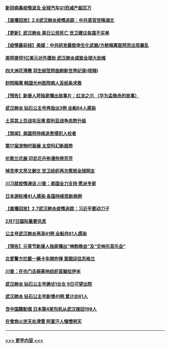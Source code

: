 #### [新冠病毒疫情波及 全球汽车Q1恐减产超百万](../pages/prog202/a102772695.md?t=02090233) 
#### [【直播回放】2.8武汉肺炎疫情追踪：中共高官空降湖北](../pages/prog202/a102772618.md?t=02090233) 
#### [【更新】武汉肺炎 美日公民死亡 世卫建议各国不买单](../pages/prog202/a102770740.md?t=02090233) 
#### [【疫情最前线】美媒：中共研发最致命生化武器/方舱隔离医院恐出现暴乱](../pages/prog202/a102772439.md?t=02090233) 
#### [美将提供1亿美元对外援助 武汉肺炎或致全球大劫难](../pages/prog202/a102772361.md?t=02090233) 
#### [四大洲花滑赛 羽生结弦短曲刷新世界纪录(视频)](../pages/prog202/a102772341.md?t=02090233) 
#### [封院隔离 韩国光州医院病人丢纸条求救](../pages/prog202/a102772282.md?t=02090233) 
#### [【预告】新唐人将独家播出故事片：红龙之爪 （华为孟晚舟的故事）](../pages/prog202/a102767728.md?t=02090233) 
#### [武汉肺炎 钻石公主号再验出3例 全船64人感染](../pages/prog202/a102771726.md?t=02090233) 
#### [土耳其上百战车压境 叙利亚战争态势升级](../pages/prog202/a102772132.md?t=02090233) 
#### [【禁闻】美国将持续追责侵犯人权者](../pages/prog202/a102772042.md?t=02090233) 
#### [第17届宠物时装展 太空科幻新趋势](../pages/prog202/a102772033.md?t=02090233) 
#### [伦敦兰花展 印尼花卉弥漫热带芬芳](../pages/prog202/a102772026.md?t=02090233) 
#### [悼念李文亮又删文 世卫组织再次惹怒全球网友](../pages/prog202/a102771968.md?t=02090233) 
#### [川习就疫情通话 川普：美国全力支持 愿派专家](../pages/prog202/a102771930.md?t=02090233) 
#### [日本游轮增41人感染 各国持续现新病例](../pages/prog202/a102771912.md?t=02090233) 
#### [【直播回放】2.7武汉肺炎疫情追踪：习近平要动刀子](../pages/prog202/a102771649.md?t=02090233) 
#### [2月7日国际重要讯息](../pages/prog202/a102771747.md?t=02090233) 
#### [公主号武汉肺炎再添41例 全船共61人感染](../pages/prog202/a102771703.md?t=02090233) 
#### [【预告】元宵节新唐人独家播出“神韵晚会”及“交响乐音乐会”](../pages/prog202/a102767674.md?t=02090233) 
#### [北爱警方拦截一辆卡车绑炸弹 意图运往苏格兰](../pages/prog202/a102771609.md?t=02090233) 
#### [川普：在也门击毙基地组织首脑拉伊米](../pages/prog202/a102771528.md?t=02090233) 
#### [武汉肺炎 钻石公主号确诊1台女 9日可望出院](../pages/prog202/a102771518.md?t=02090233) 
#### [武汉肺炎 钻石公主号新增41例 累计达61人](../pages/prog202/a102771486.md?t=02090233) 
#### [含中国籍配偶 日本第4架包机从武汉接回198人](../pages/prog202/a102771472.md?t=02090233) 
#### [在曾炮火连天处滑雪 阿富汗人憧憬明天](../pages/prog202/a102771290.md?t=02090233) 

----
#### [ >>> 更早内容 <<< ](../indexes/prog202-earlier.md)
